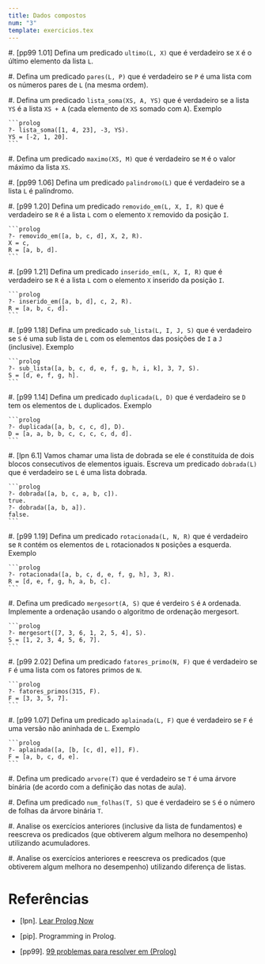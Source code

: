 ```yaml
---
title: Dados compostos
num: "3"
template: exercicios.tex
---
```


#.  [pp99 1.01] Defina um predicado `ultimo(L, X)` que é verdadeiro se `X`
    é o último elemento da lista `L`.

#.  Defina um predicado `pares(L, P)` que é verdadeiro se `P` é uma lista com
    os números pares de `L` (na mesma ordem).

#.  Defina um predicado `lista_soma(XS, A, YS)` que é verdadeiro se a lista
    `YS` é a lista `XS + A` (cada elemento de `XS` somado com `A`). Exemplo

    ```prolog
    ?- lista_soma([1, 4, 23], -3, YS).
    YS = [-2, 1, 20].
    ```

#.  Defina um predicado `maximo(XS, M)` que é verdadeiro se `M` é o valor
    máximo da lista `XS`.

#.  [pp99 1.06] Defina um predicado `palindromo(L)` que é verdadeiro se a lista
    `L` é palíndromo.

#.  [p99 1.20] Defina um predicado `removido_em(L, X, I, R)` que é verdadeiro
    se `R` é a lista `L` com o elemento `X` removido da posição `I`.

    ```prolog
    ?- removido_em([a, b, c, d], X, 2, R).
    X = c,
    R = [a, b, d].
    ```

#.  [p99 1.21] Defina um predicado `inserido_em(L, X, I, R)` que é verdadeiro
    se `R` é a lista `L` com o elemento `X` inserido da posição `I`.

    ```prolog
    ?- inserido_em([a, b, d], c, 2, R).
    R = [a, b, c, d].
    ```

#.  [p99 1.18] Defina um predicado `sub_lista(L, I, J, S)` que é verdadeiro se
    `S` é uma sub lista de `L` com os elementos das posições de `I` a `J`
    (inclusive). Exemplo

    ```prolog
    ?- sub_lista([a, b, c, d, e, f, g, h, i, k], 3, 7, S).
    S = [d, e, f, g, h].
    ```

#.  [p99 1.14] Defina um predicado `duplicada(L, D)` que é verdadeiro se `D`
    tem os elementos de `L` duplicados. Exemplo

    ```prolog
    ?- duplicada([a, b, c, c, d], D).
    D = [a, a, b, b, c, c, c, c, d, d].
    ```

#.  [lpn 6.1] Vamos chamar uma lista de dobrada se ele é constituída de dois
    blocos consecutivos de elementos iguais. Escreva um predicado `dobrada(L)`
    que é verdadeiro se `L` é uma lista dobrada.

    ```prolog
    ?- dobrada([a, b, c, a, b, c]).
    true.
    ?- dobrada([a, b, a]).
    false.
    ```

#.  [p99 1.19] Defina um predicado `rotacionada(L, N, R)` que é verdadeiro se
    `R` contém os elementos de `L` rotacionados `N` posições a esquerda. Exemplo

    ```prolog
    ?- rotacionada([a, b, c, d, e, f, g, h], 3, R).
    R = [d, e, f, g, h, a, b, c].
    ```

#.  Defina um predicado `mergesort(A, S)` que é verdeiro `S` é `A` ordenada.
    Implemente a ordenação usando o algoritmo de ordenação mergesort.

    ```prolog
    ?- mergesort([7, 3, 6, 1, 2, 5, 4], S).
    S = [1, 2, 3, 4, 5, 6, 7].
    ```

#.  [p99 2.02] Defina um predicado `fatores_primo(N, F)` que é verdadeiro se `F`
    é uma lista com os fatores primos de `N`.

    ```prolog
    ?- fatores_primos(315, F).
    F = [3, 3, 5, 7].
    ```

#.  [p99 1.07] Defina um predicado `aplainada(L, F)` que é verdadeiro se `F`
    é uma versão não aninhada de `L`. Exemplo

    ```prolog
    ?- aplainada([a, [b, [c, d], e]], F).
    F = [a, b, c, d, e].
    ```

#.  Defina um predicado `arvore(T)` que é verdadeiro se `T` é uma árvore
    binária (de acordo com a definição das notas de aula).

#.  Defina um predicado `num_folhas(T, S)` que é verdadeiro se `S` é o número
    de folhas da árvore binária `T`.

#.  Analise os exercícios anteriores (inclusive da lista de fundamentos)
    e reescreva os predicados (que obtiverem algum melhora no desempenho)
    utilizando acumuladores.

#.  Analise os exercícios anteriores e reescreva os predicados (que obtiverem
    algum melhora no desempenho) utilizando diferença de listas.


# Referências

-   [lpn]. [Lear Prolog Now](http://www.learnprolognow.org/lpnpage.php?pagetype=html&pageid=lpn-html)

-   [pip]. Programming in Prolog.

-   [pp99]. [99 problemas para resolver em (Prolog)](https://sites.google.com/site/prologsite/prolog-problems)

<!-- vim: set spell spelllang=pt_br: !-->
